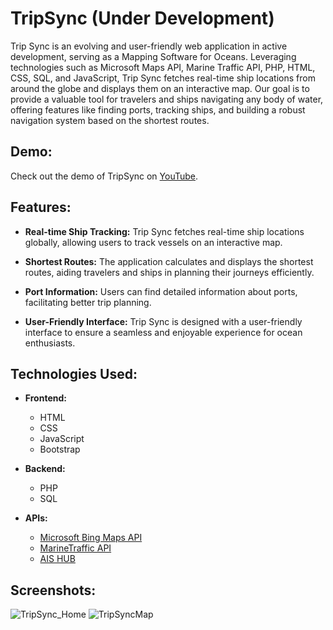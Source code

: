 # TripSync (Under Development)

Trip Sync is an evolving and user-friendly web application in active development, serving as a Mapping Software for Oceans. Leveraging technologies such as Microsoft Maps API, Marine Traffic API, PHP, HTML, CSS, SQL, and JavaScript, Trip Sync fetches real-time ship locations from around the globe and displays them on an interactive map. Our goal is to provide a valuable tool for travelers and ships navigating any body of water, offering features like finding ports, tracking ships, and building a robust navigation system based on the shortest routes.

## Demo:
Check out the demo of TripSync on [YouTube](https://www.youtube.com/watch?v=V4HyIKVh6dM&ab_channel=MeerModi).

## Features:
- **Real-time Ship Tracking:** Trip Sync fetches real-time ship locations globally, allowing users to track vessels on an interactive map.

- **Shortest Routes:** The application calculates and displays the shortest routes, aiding travelers and ships in planning their journeys efficiently.

- **Port Information:** Users can find detailed information about ports, facilitating better trip planning.

- **User-Friendly Interface:** Trip Sync is designed with a user-friendly interface to ensure a seamless and enjoyable experience for ocean enthusiasts.

## Technologies Used:
- **Frontend:**
  - HTML
  - CSS
  - JavaScript
  - Bootstrap
    
- **Backend:**
  - PHP
  - SQL

- **APIs:**
  - [Microsoft Bing Maps API](https://www.microsoft.com/en-us/maps/bing-maps/choose-your-bing-maps-api)
  - [MarineTraffic API](https://www.marinetraffic.com/)
  - [AIS HUB](https://www.aishub.net/)
    
## Screenshots:
![TripSync_Home](https://github.com/MeerModii/Trip-Sync/assets/116285279/fea5addf-8456-435a-ab18-718b0ef88cb3)
![TripSyncMap](https://github.com/MeerModii/Trip-Sync/assets/116285279/b6cbc70f-2ac3-40a1-a505-ffe79e3123fd)


